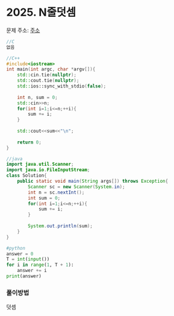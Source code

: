 # 2025. N줄덧셈

문제 주소: [주소](https://swexpertacademy.com/main/code/problem/problemDetail.do?contestProbId=AV2gbY0qAAQBBAS0&categoryId=AV2gbY0qAAQBBAS0&categoryType=CODE)

```c
//C
없음
```

```c++
//C++
#include<iostream>
int main(int argc, char *argv[]){
    std::cin.tie(nullptr);
    std::cout.tie(nullptr);
    std::ios::sync_with_stdio(false);
    
    int n, sum = 0;
    std::cin>>n;
    for(int i=1;i<=n;++i){
        sum += i;
    }
    
    std::cout<<sum<<"\n";
    
    return 0;
}
```

```java
//java
import java.util.Scanner;
import java.io.FileInputStream;
class Solution{
	public static void main(String args[]) throws Exception{
		Scanner sc = new Scanner(System.in);
		int n = sc.nextInt();
        int sum = 0;
        for(int i=1;i<=n;++i){
            sum += i;
        }
        
        System.out.println(sum);
	}
}
```

```python
#python
answer = 0
T = int(input())
for i in range(1, T + 1):
    answer += i
print(answer)
```



### 풀이방법

덧셈